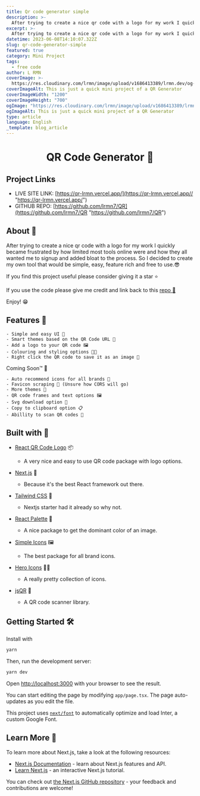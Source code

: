 ```yaml
---
title: Qr code generator simple
description: >-
  After trying to create a nice qr code with a logo for my work I quickly became frustrated by how limited most tools online were and how they all wanted me to signup and added bloat to the process. So I decided to create my own tool that would be simple, easy, feature rich and free to use.😎
excerpt: >-
  After trying to create a nice qr code with a logo for my work I quickly became frustrated by how limited most tools online were and how they all wanted me to signup and added bloat to the process. So I decided to create my own tool that would be simple, easy, feature rich and free to use.😎
datetime: 2023-06-08T14:10:07.322Z
slug: qr-code-generator-simple
featured: true
category: Mini Project
tags:
  - free code
author: L RMN
coverImage: >-
  https://res.cloudinary.com/lrmn/image/upload/v1686413389/lrmn.dev/og-qr1_fcax8y.png
coverImageAlt: This is just a quick mini project of a QR Generator
coverImageWidth: "1200"
coverImageHeight: "700"
ogImage: "https://res.cloudinary.com/lrmn/image/upload/v1686413389/lrmn.dev/og-qr1_fcax8y.png"
ogImageAlt: This is just a quick mini project of a QR Generator
type: article
language: English
_template: blog_article
---
```


<h1 align="center">QR Code Generator 📸</h1>

## Project Links

- LIVE SITE LINK: [https://qr-lrmn.vercel.app/](https://qr-lrmn.vercel.app// "https://qr-lrmn.vercel.app/")
- GITHUB REPO: [https://github.com/lrmn7/QR](https://github.com/lrmn7/QR "https://github.com/lrmn7/QR")

## About 📝

After trying to create a nice qr code with a logo for my work I quickly became frustrated by how limited most tools online were and how they all wanted me to signup and added bloat to the process. So I decided to create my own tool that would be simple, easy, feature rich and free to use.😎

If you find this project useful please consider giving it a star ⭐

If you use the code please give me credit and link back to this [repo 🙏](https://github.com/lrmn7/QR)

Enjoy! 😁

## Features 🎉

    - Simple and easy UI 🤩
    - Smart themes based on the QR Code URL 🎨
    - Add a logo to your QR code 🖼️
    - Colouring and styling options 👨‍🎨
    - Right click the QR code to save it as an image 📸

Coming Soon™ 🚧

    - Auto recommend icons for all brands 👀
    - Favicon scraping 🤞 (Unsure how CORS will go)
    - More themes 🎨
    - QR code frames and text options 🖼️
    - Svg download option 📸
    - Copy to clipboard option 📋
    - Abillity to scan QR codes 📱

## Built with 🧰

- [React QR Code Logo](https://www.npmjs.com/package/react-qrcode-logo) 📦

  - A very nice and easy to use QR code package with logo options.

- [Next.js](https://nextjs.org/) 🚀

  - Because it's the best React framework out there.

- [Tailwind CSS](https://tailwindcss.com/) 🍃

  - Nextjs starter had it already so why not.

- [React Palette](https://github.com/lauriys/react-palette) 🎨

  - A nice package to get the dominant color of an image.

- [Simple Icons](https://github.com/simple-icons/simple-icons) 🖼️

  - The best package for all brand icons.

- [Hero Icons](https://heroicons.com/) 🦸‍♂️

  - A really pretty collection of icons.

- [jsQR](https://github.com/cozmo/jsQR) 📸
  - A QR code scanner library.

## Getting Started 🛠️

Install with

```bash
yarn
```

Then, run the development server:

```bash
yarn dev
```

Open [http://localhost:3000](http://localhost:3000) with your browser to see the result.

You can start editing the page by modifying `app/page.tsx`. The page auto-updates as you edit the file.

This project uses [`next/font`](https://nextjs.org/docs/basic-features/font-optimization) to automatically optimize and load Inter, a custom Google Font.

## Learn More 📖

To learn more about Next.js, take a look at the following resources:

- [Next.js Documentation](https://nextjs.org/docs) - learn about Next.js features and API.
- [Learn Next.js](https://nextjs.org/learn) - an interactive Next.js tutorial.

You can check out [the Next.js GitHub repository](https://github.com/vercel/next.js/) - your feedback and contributions are welcome!
